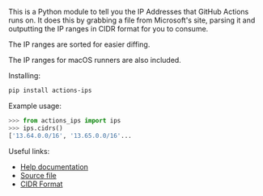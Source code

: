 This is a Python module to tell you the IP Addresses that GitHub Actions runs on. It does this by grabbing a file from Microsoft's site, parsing it and outputting the IP ranges in CIDR format for you to consume.

The IP ranges are sorted for easier diffing.

The IP ranges for macOS runners are also included.

Installing:

```bash
pip install actions-ips
```

Example usage:

```python
>>> from actions_ips import ips
>>> ips.cidrs()
['13.64.0.0/16', '13.65.0.0/16'...
```

Useful links:
* [Help documentation](https://help.github.com/en/actions/reference/virtual-environments-for-github-hosted-runners)
* [Source file](https://www.microsoft.com/en-us/download/confirmation.aspx?id=56519)
* [CIDR Format](https://en.wikipedia.org/wiki/Classless_Inter-Domain_Routing)
